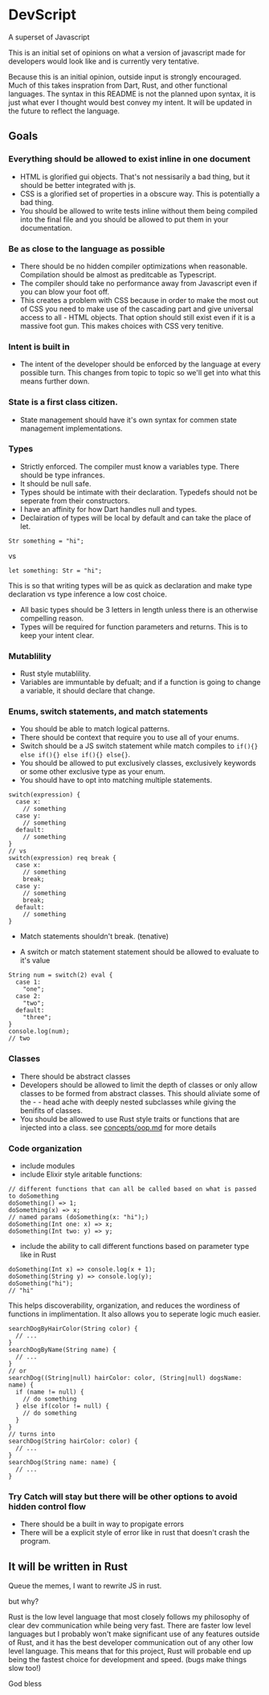# DevScript
A superset of Javascript

This is an initial set of opinions on what a version of javascript made for developers would look like and is currently very tentative.

Because this is an initial opinion, outside input is strongly encouraged.
Much of this takes inspration from Dart, Rust, and other functional languages.
The syntax in this README is not the planned upon syntax, it is just what ever I thought would best convey my intent. It will be updated in the future to reflect the language.

## Goals
### Everything should be allowed to exist inline in one document

- HTML is glorified gui objects. That's not nessisarily a bad thing, but it should be better integrated with js.
- CSS is a glorified set of properties in a obscure way. This is potentially a bad thing.
- You should be allowed to write tests inline without them being compiled into the final file and you should be allowed to put them in your documentation.

### Be as close to the language as possible

- There should be no hidden compiler optimizations when reasonable. Compilation should be almost as preditcable as Typescript.
- The compiler should take no performance away from Javascript even if you can blow your foot off.
- This creates a problem with CSS because in order to make the most out of CSS you need to make use of the cascading part and give universal access to all - HTML objects. That option should still exist even if it is a massive foot gun. This makes choices with CSS very tenitive.

### Intent is built in

- The intent of the developer should be enforced by the language at every possible turn. This changes from topic to topic so we'll get into what this means further down.

### State is a first class citizen.

- State management should have it's own syntax for commen state management implementations.

### Types

- Strictly enforced. The compiler must know a variables type. There should be type infrances.
- It should be null safe.
- Types should be intimate with their declaration. Typedefs should not be seperate from their constructors.
- I have an affinity for how Dart handles null and types.
- Declairation of types will be local by default and can take the place of let.
```
Str something = "hi";
```
vs
```
let something: Str = "hi";
```
This is so that writing types will be as quick as declaration and make type declaration vs type inference a low cost choice.
- All basic types should be 3 letters in length unless there is an otherwise compelling reason.
- Types will be required for function parameters and returns. This is to keep your intent clear.

### Mutablility

- Rust style mutablility.
- Variables are immuntable by defualt; and if a function is going to change a variable, it should declare that change.

### Enums, switch statements, and match statements

- You should be able to match logical patterns.
- There should be context that require you to use all of your enums.
- Switch should be a JS switch statement while match compiles to `if(){} else if(){} else if(){} else{}`.
- You should be allowed to put exclusively classes, exclusively keywords or some other exclusive type as your enum.
- You should have to opt into matching multiple statements.
```
switch(expression) {
  case x:
    // something
  case y:
    // something
  default:
    // something
}
// vs
switch(expression) req break {
  case x:
    // something
    break;
  case y:
    // something
    break;
  default:
    // something
}
```
- Match statements shouldn't break. (tenative)

- A switch or match statement statement should be allowed to evaluate to it's value
```
String num = switch(2) eval {
  case 1:
    "one";
  case 2:
    "two";
  default:
    "three";
}
console.log(num);
// two
```

### Classes

- There should be abstract classes
- Developers should be allowed to limit the depth of classes or only allow classes to be formed from abstract classes. This should aliviate some of the - - head ache with deeply nested subclasses while giving the benifits of classes.
- You should be allowed to use Rust style traits or functions that are injected into a class.
see [concepts/oop.md](https://github.com/Queyrouzec/dev_script/blob/main/concepts/oop.md) for more details

### Code organization

- include modules
- include Elixir style aritable functions:
```
// different functions that can all be called based on what is passed to doSomething
doSomething() => 1;
doSomething(x) => x;
// named params (doSomething(x: "hi");)
doSomething(Int one: x) => x;
doSomething(Int two: y) => y;
```
- include the ability to call different functions based on parameter type like in Rust
```
doSomething(Int x) => console.log(x + 1);
doSomething(String y) => console.log(y);
doSomething("hi");
// "hi"
```
This helps discoverability, organization, and reduces the wordiness of functions in implimentation. It also allows you to seperate logic much easier.
```
searchDogByHairColor(String color) {
  // ...
}
searchDogByName(String name) {
  // ...
}
// or
searchDog((String|null) hairColor: color, (String|null) dogsName: name) {
  if (name != null) {
    // do something
  } else if(color != null) {
    // do something
  }
}
// turns into
searchDog(String hairColor: color) {
  // ...
}
searchDog(String name: name) {
  // ...
}
```

### Try Catch will stay but there will be other options to avoid hidden control flow

- There should be a built in way to propigate errors
- There will be a explicit style of error like in rust that doesn't crash the program.

## It will be written in Rust

Queue the memes, I want to rewrite JS in rust.

but why?

Rust is the low level language that most closely follows my philosophy of clear dev communication while being very fast.
There are faster low level languages but I probably won't make significant use of any features outside of Rust, and it has the best developer communication out of any other low level language. This means that for this project, Rust will probable end up being the fastest choice for development and speed. (bugs make things slow too!)

God bless
